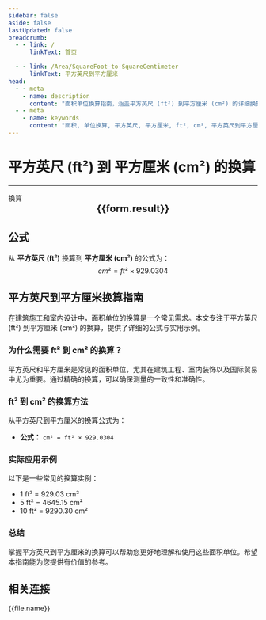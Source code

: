 ```yaml
---
sidebar: false
aside: false
lastUpdated: false
breadcrumb:
  - - link: /
      linkText: 首页

  - - link: /Area/SquareFoot-to-SquareCentimeter
      linkText: 平方英尺到平方厘米
head:
  - - meta
    - name: description
      content: "面积单位换算指南，涵盖平方英尺 (ft²) 到平方厘米 (cm²) 的详细换算公式与说明。"
  - - meta
    - name: keywords
      content: "面积, 单位换算, 平方英尺, 平方厘米, ft², cm², 平方英尺到平方厘米, 面积换算指南"
---
```

# 平方英尺 (ft²) 到 平方厘米 (cm²) 的换算
---
<script setup>
import { onMounted, reactive, inject, ref } from 'vue'
import { NButton, NForm, NFormItem, NInput, NInputNumber, NSelect, NCard, useMessage,NGrid ,NGi } from 'naive-ui'
import { defineClientComponent } from 'vitepress'
import { Area } from '../../files';

const convert = inject('convert')

const form = reactive({
  number: null,
  result: '',
})

const convertHandler = () => {
  if (form.number !== null && !isNaN(form.number)) {
    const convertedValue = parseFloat(form.number) * 929.0304
    form.result = `${form.number}ft² = ${convertedValue.toFixed(2)}cm²`
  } else {
    form.result = '请输入有效的数值。'
  }
}
</script>

<n-form size="large" :model="form">
  <n-form-item label="平方英尺 (ft²)">
    <n-input-number v-model:value="form.number" placeholder="输入平方英尺" style="width: 100%" />
  </n-form-item>
  <n-form-item>
    <n-button type="info" @click="convertHandler" block>换算</n-button>
  </n-form-item>
</n-form>

<n-card  embedded :bordered="false" hoverable>
  <div  style="text-align:center;font-size:20px;">
    <strong>{{form.result}}</strong>
  </div>
</n-card>

## 公式

从 **平方英尺 (ft²)** 换算到 **平方厘米 (cm²)** 的公式为：
$$ cm² = ft² \times 929.0304 $$

## 平方英尺到平方厘米换算指南

在建筑施工和室内设计中，面积单位的换算是一个常见需求。本文专注于平方英尺 (ft²) 到平方厘米 (cm²) 的换算，提供了详细的公式与实用示例。

### 为什么需要 ft² 到 cm² 的换算？

平方英尺和平方厘米是常见的面积单位，尤其在建筑工程、室内装饰以及国际贸易中尤为重要。通过精确的换算，可以确保测量的一致性和准确性。

### ft² 到 cm² 的换算方法

从平方英尺到平方厘米的换算公式为：

- **公式：** `cm² = ft² × 929.0304`

### 实际应用示例

以下是一些常见的换算实例：

- 1 ft² = 929.03 cm²
- 5 ft² = 4645.15 cm²
- 10 ft² = 9290.30 cm²

### 总结

掌握平方英尺到平方厘米的换算可以帮助您更好地理解和使用这些面积单位。希望本指南能为您提供有价值的参考。

## 相关连接
<n-grid x-gap="12" :cols="2">
  <n-gi v-for="(file, index) in Area" :key="index">
    <n-button
      text
      tag="a"
      :href="file.path"
      type="info"
    >
      {{file.name}}
    </n-button>
  </n-gi>
</n-grid>